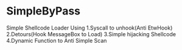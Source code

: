 # SimpleByPass
Simple Shellcode Loader Using 1.Syscall to unhook(Anti EtwHook)  2.Detours(Hook MessageBox to Load) 3.Simple hijacking Shellcode 4.Dynamic Function to Anti Simple Scan
